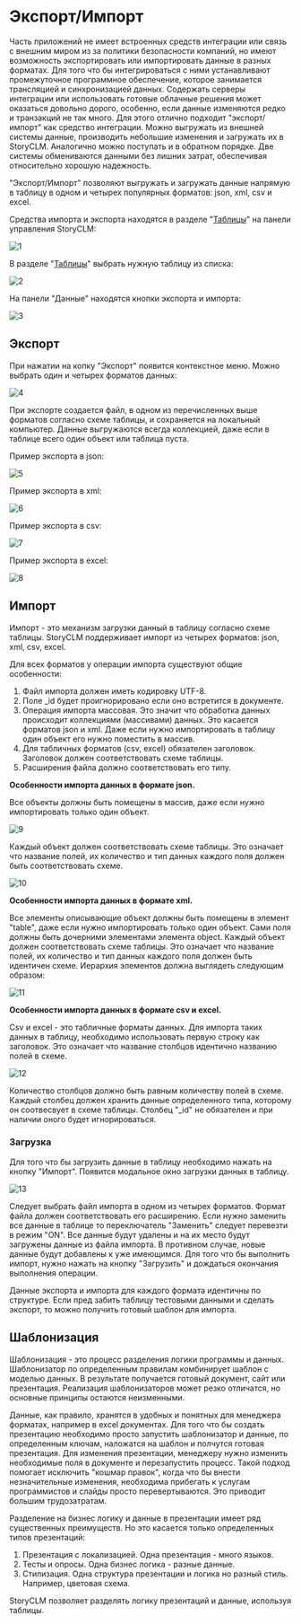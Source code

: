 ﻿# Экспорт/Импорт

Часть приложений не имеет встроенных средств интеграции или связь с внешним миром из за политики безопасности компаний, но имеют возможность экспортировать или импортировать данные в разных форматах. 
Для того что бы интегрироваться с ними устанавливают промежуточное программное обеспечение, которое занимается трансляцией и синхронизацией данных. Содержать серверы интеграции или использовать готовые облачные решения  может оказаться довольно дорого, особенно, если данные изменяются редко и транзакций не так много. Для этого отлично подходит "экспорт/импорт" как средство интеграции. Можно выгружать из внешней системы данные, производить небольшие изменения и загружать их в StoryCLM. Аналогично можно поступать и в обратном порядке. Две системы обмениваются данными без лишних затрат, обеспечивая относительно хорошую надежность.

"Экспорт/Импорт" позволяют выгружать и загружать данные напрямую в таблицу в одном и четырех популярных форматов: json, xml, csv и excel.

Средства импорта и экспорта находятся в разделе "[Таблицы](TABLES.md)" на панели управления StoryCLM:

![1](./images/exportimport/1.png)

В разделе "[Таблицы](TABLES.md)" выбрать нужную таблицу из списка:

![2](./images/exportimport/2.png)

На панели "Данные" находятся кнопки экспорта и импорта:

![3](./images/exportimport/3.png)

## Экспорт

При нажатии на копку "Экспорт" появится контекстное меню. Можно выбрать один и четырех форматов данных:

![4](./images/exportimport/4.png)

При экспорте создается файл, в одном из перечисленных выше форматов согласно схеме таблицы, и сохраняется на локальный компьютер.
Данные выгружаются всегда коллекцией, даже если в таблице всего один объект или таблица пуста. 

Пример экспорта в json:

![5](./images/exportimport/5.png)

Пример экспорта в xml:

![6](./images/exportimport/6.png)

Пример экспорта в csv:

![7](./images/exportimport/7.png)

Пример экспорта в excel:

![8](./images/exportimport/8.png)

## Импорт

Импорт - это механизм загрузки данный в таблицу согласно схеме таблицы. StoryCLM поддерживает импорт из четырех форматов: json, xml, csv, excel.

Для всех форматов у операции импорта существуют общие особенности:

1. Файл импорта должен иметь кодировку UTF-8.
2. Поле _id будет проигнорировано если оно встретится в документе.
3. Операция импорта массовая. Это значит что обработка данных происходит коллекциями (массивами) данных. Это касается форматов json и xml. Даже если нужно импортировать в таблицу один объект его нужно поместить в массив.
4. Для табличных форматов (csv, excel)  обязателен заголовок. Заголовок должен соответствовать схеме таблицы. 
5. Расширения файла должно соответствовать его типу. 

**Особенности импорта данных в формате json.**

Все объекты должны быть помещены в массив, даже если нужно импортировать только один объект.

![9](./images/exportimport/9.png)

Каждый объект должен соответствовать схеме таблицы. Это означает что название полей, их количество и тип данных каждого поля должен быть соответствовать схеме.

![10](./images/exportimport/10.png)

**Особенности импорта данных в формате xml.**

Все элементы описывающие объект должны быть помещены в элемент "table", даже если нужно импортировать только один объект.
Сами поля должны быть дочерними элементами элемента object. Каждый объект должен соответствовать схеме таблицы. Это означает что название полей, их количество и тип данных каждого поля должен быть идентичен схеме. Иерархия элементов должна выглядеть следующим образом:

![11](./images/exportimport/11.png)

**Особенности импорта данных в формате csv и excel.**

Csv и excel - это табличные форматы данных. Для импорта таких данных в таблицу, необходимо использовать первую строку как заголовок.
Это означает что название столбцов идентично названию полей в схеме.

![12](./images/exportimport/12.png)

Количество столбцов должно быть равным количеству полей в схеме. Каждый столбец должен хранить данные определенного типа, которому он соотвесвует в схеме таблицы.
Столбец "_id" не обязателен и при наличии оного будет игнорироваться.

### Загрузка

Для того что бы загрузить данные в таблицу необходимо нажать на кнопку "Импорт". Появится модальное окно загрузки данных в таблицу.

![13](./images/exportimport/13.png)

Следует выбрать файл импорта в одном из четырех форматов. Формат файла должен соответствовать его расширению.
Если нужно заменить все данные в таблице то переключатель "Заменить" следует перевезти в режим "ON".
Все данные будут удалены и на их место будут загружены данные из файла импорта. В противном случае, новые данные будут добавлены к уже имеющимся.
Для того что бы выполнить импорт, нужно нажать на кнопку "Загрузить" и дождаться окончания выполнения операции.

Данные экспорта и импорта для каждого формата идентичны по структуре.
Если пред забить таблицу тестовыми данными и сделать экспорт, то можно получить готовый шаблон для импорта.

## Шаблонизация

Шаблонизация - это процесс разделения логики программы и данных. Шаблонизатор по определенным правилам комбинирует шаблон с моделью данных. В результате получается готовый документ, сайт или презентация. Реализация шаблонизаторов может резко отличатся, но основные принципы остаются неизменными.

Данные, как правило, хранятся в удобных и понятных для менеджера форматах, например в excel документах. Для того что бы создать презентацию необходимо просто запустить шаблонизатор 
и данные, по определенным ключам, наложатся на шаблон и полчутся готовая презентация. Для изменения презентации, менеджеру нужно изменить необходимые поля в документе и перезапустить процесс.
Такой подход помогает исключить "кошмар правок",  когда что бы внести незначительные изменения, необходима прибегать к услугам программистов и слайды просто перевертываются. Это приводит большим трудозатратам.

Разделение на бизнес логику и данные в презентации имеет ряд существенных преимуществ. Но это касается только определенных типов презентаций:


1. Презентация с локализацией. Одна презентация - много языков.
2. Тесты и опросы. Одна бизнес логика - разные данные.
3. Стилизация. Одна структура презентации и логика но разный стиль. Например, цветовая схема.


StoryCLM позволяет разделять логику презентаций и данные, используя таблицы. 















